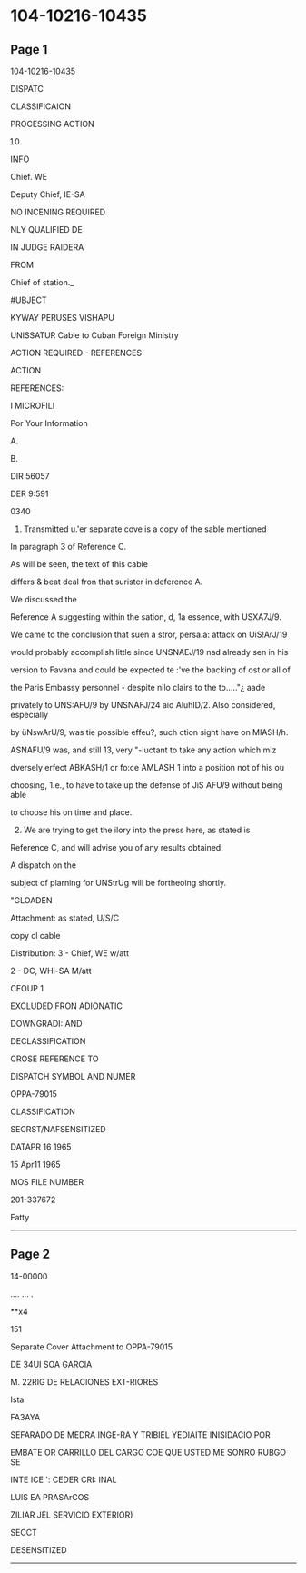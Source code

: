 # 104-10216-10435

## Page 1

104-10216-10435

DISPATC

CLASSIFICAION

PROCESSING ACTION

10.

INFO

Chief. WE

Deputy Chief, IE-SA

NO INCENING REQUIRED

NLY QUALIFIED DE

IN JUDGE RAIDERA

FROM

Chief of station._

#UBJECT

KYWAY PERUSES VISHAPU

UNISSATUR Cable to Cuban Foreign Ministry

ACTION REQUIRED - REFERENCES

ACTION

REFERENCES:

I MICROFILI

Por Your Information

A.

B.

DIR 56057

DER 9:591

0340

1. Transmitted u.'er separate cove is a copy of the sable mentioned

In paragraph 3 of Reference C.

As will be seen, the text of this cable

differs & beat deal fron that surister in deference A.

We discussed the

Reference A suggesting within the sation, d, 1a essence, with USXA7J/9.

We came to the conclusion that suen a stror, persa.a: attack on UiS!ArJ/19

would probably accomplish little since UNSNAEJ/19 nad already sen in his

version to Favana and could be expected te :'ve the backing of ost or all of

the Paris Embassy personnel - despite nilo clairs to the to....."¿ aade

privately to UNS:AFU/9 by UNSNAFJ/24 aid AluhID/2. Also considered, especially

by üNswArU/9, was tie possible effeu?, such ction sight have on MIASH/h.

ASNAFU/9 was, and still 13, very "-luctant to take any action which miz

dversely erfect ABKASH/1 or fo:ce AMLASH 1 into a position not of his ou

choosing, 1.e., to have to take up the defense of JiS AFU/9 without being able

to choose his on time and place.

2. We are trying to get the ilory into the press here, as stated is

Reference C, and will advise you of any results obtained.

A dispatch on the

subject of plarning for UNStrUg will be fortheoing shortly.

"GLOADEN

Attachment: as stated, U/S/C

copy cl cable

Distribution: 3 - Chief, WE w/att

2 - DC, WHi-SA M/att

CFOUP 1

EXCLUDED FRON ADIONATIC

DOWNGRADI: AND

DECLASSIFICATION

CROSE REFERENCE TO

DISPATCH SYMBOL AND NUMER

OPPA-79015

CLASSIFICATION

SECRST/NAFSENSITIZED

DATAPR 16 1965

15 Apr11 1965

MOS FILE NUMBER

201-337672

Fatty

---

## Page 2

14-00000

.... ... .

**x4

151

Separate Cover Attachment to OPPA-79015

DE 34UI SOA GARCIA

M. 22RIG DE RELACIONES EXT-RIORES

Ista

FA3AYA

SEFARADO DE MEDRA INGE-RA Y TRIBIEL YEDIAITE INISIDACIO POR

EMBATE OR CARRILLO DEL CARGO COE QUE USTED ME SONRO RUBGO SE

INTE ICE ': CEDER CRI: INAL

LUIS EA PRASArCOS

ZILIAR JEL SERVICIO EXTERIOR)

SECCT

DESENSITIZED

---

